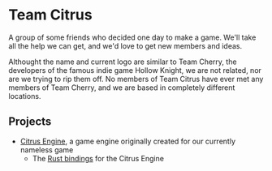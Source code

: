 # Team Citrus

A group of some friends who decided one day to make a game.
We'll take all the help we can get, and we'd love to get new members and ideas.

Althought the name and current logo are similar to Team Cherry, the developers of the famous indie game Hollow Knight, we are not related, nor are we trying to rip them off.
No members of Team Citrus have ever met any members of Team Cherry, and we are based in completely different locations.

## Projects

- [Citrus Engine](https://github.com/team-citrus/engine), a game engine originally created for our currently nameless game
  - The [Rust bindings](https://github.com/team-citrus/engine-rust) for the Citrus Engine
